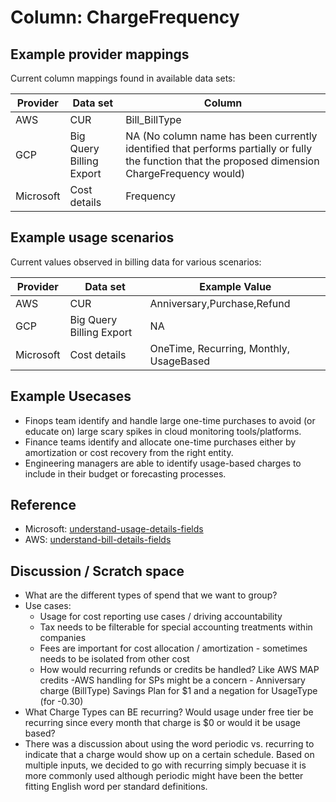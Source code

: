 # Column: ChargeFrequency

## Example provider mappings

Current column mappings found in available data sets:

| Provider  | Data set                 | Column                                                                                                                                            |
| --------- | ------------------------ | ------------------------------------------------------------------------------------------------------------------------------------------------- |
| AWS       | CUR                      | Bill_BillType                                                                                                                                     |
| GCP       | Big Query Billing Export | NA (No column name has been currently identified that performs partially or fully the function that the proposed dimension ChargeFrequency would) |
| Microsoft | Cost details             | Frequency                                                                                                                                         |
                                             

## Example usage scenarios

Current values observed in billing data for various scenarios:

| Provider  | Data set                 | Example Value                |
| --------- | ------------------------ | ---------------------------- |
| AWS       | CUR                      | Anniversary,Purchase,Refund  |
| GCP       | Big Query Billing Export | NA                           |
| Microsoft | Cost details             | OneTime, Recurring, Monthly, UsageBased |


## Example Usecases

- Finops team identify and handle large one-time purchases to avoid (or educate on) large scary spikes in cloud monitoring tools/platforms. 
- Finance teams identify and allocate one-time purchases either by amortization or cost recovery from the right entity. 
- Engineering managers are able to identify usage-based charges to include in their budget or forecasting processes.

## Reference
- Microsoft: [understand-usage-details-fields](https://learn.microsoft.com/en-us/azure/cost-management-billing/automate/understand-usage-details-fields)
- AWS: [understand-bill-details-fields](https://docs.aws.amazon.com/cur/latest/userguide/billing-columns.html)

## Discussion / Scratch space

- What are the different types of spend that we want to group?
- Use cases:
  - Usage for cost reporting use cases / driving accountability
  - Tax needs to be filterable for special accounting treatments within companies
  - Fees are important for cost allocation / amortization - sometimes needs to be isolated from other cost
  - How would recurring refunds or credits be handled? Like AWS MAP credits
-AWS handling for SPs might be a concern - Anniversary charge (BillType) Savings Plan for $1 and a negation for UsageType (for -0.30)
- What Charge Types can BE recurring? Would usage under free tier be recurring since every month that charge is $0 or would it be usage based? 
- There was a discussion about using the word periodic vs. recurring to indicate that a charge would show up on a certain schedule. Based on multiple inputs, we decided to go with recurring simply becuase it is more commonly used although periodic might have been the better fitting English word per standard definitions. 


